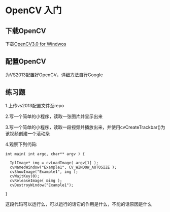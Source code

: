 # OpenCV 入门


## 下载OpenCV


下载[OpenCV3.0 for Windwos](http://opencv.org/downloads.html)

## 配置OpenCV

为VS2013配置好OpenCV，详细方法自行Google

## 练习题

1.上传vs2013配置文件至repo

2.写一个简单的小程序，读取一张图片并显示出来

3.写一个简单的小程序，读取一段视频并播放出来，并使用cvCreateTrackbar()为该视频创建一个滚动条

4.观察下列代码:

```
int main( int argc, char** argv ) {

  IplImage* img = cvLoadImage( argv[1] );
  cvNamedWindow("Example1", CV_WINDOW_AUTOSIZE );
  cvShowImage("Example1", img );
  cvWaitKey(0);
  cvReleaseImage( &img ); 
  cvDestroyWindow("Example1");

}
```
这段代码可以运行么，可以运行的话它的作用是什么，不能的话原因是什么

